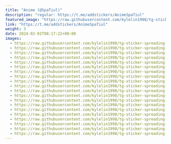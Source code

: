 ```yaml
---
title: "Anime (@SpaTiul)"
description: "regular: https://t.me/addstickers/AnimeSpaTiul"
featured_image: "https://raw.githubusercontent.com/kylelin1998/tg-sticker-spreading-worldwide-images/main/img/6fbcf9a6-ea44-466f-a518-395881ac075f.jpg"
link: "https://t.me/addstickers/AnimeSpaTiul"
weight: 3
date: 2024-02-01T08:17:22+08:00
images:
  - https://raw.githubusercontent.com/kylelin1998/tg-sticker-spreading-worldwide-images/main/img/6fbcf9a6-ea44-466f-a518-395881ac075f.jpg
  - https://raw.githubusercontent.com/kylelin1998/tg-sticker-spreading-worldwide-images/main/img/82ee197f-2081-4ad0-9e3c-75a1554ff57b.jpg
  - https://raw.githubusercontent.com/kylelin1998/tg-sticker-spreading-worldwide-images/main/img/ff9179ff-18d4-45aa-af8d-56b799c5a637.jpg
  - https://raw.githubusercontent.com/kylelin1998/tg-sticker-spreading-worldwide-images/main/img/1526eb40-292d-4e70-b97d-d9eea33c09c8.jpg
  - https://raw.githubusercontent.com/kylelin1998/tg-sticker-spreading-worldwide-images/main/img/d52d0246-1b09-491a-88d6-26dbdc9fbf2a.jpg
  - https://raw.githubusercontent.com/kylelin1998/tg-sticker-spreading-worldwide-images/main/img/4a6afdd1-7112-4e33-a96c-3f23f289caac.jpg
  - https://raw.githubusercontent.com/kylelin1998/tg-sticker-spreading-worldwide-images/main/img/f1026e73-cf0b-49e1-8f4f-8bd1592ed083.jpg
  - https://raw.githubusercontent.com/kylelin1998/tg-sticker-spreading-worldwide-images/main/img/77850410-e299-45b4-a670-83f6d65965d8.jpg
  - https://raw.githubusercontent.com/kylelin1998/tg-sticker-spreading-worldwide-images/main/img/1619003f-8f04-4e34-aae4-a17d08f1fa16.jpg
  - https://raw.githubusercontent.com/kylelin1998/tg-sticker-spreading-worldwide-images/main/img/cbbeaaa7-7bee-4a95-b237-ee86e846d68c.jpg
  - https://raw.githubusercontent.com/kylelin1998/tg-sticker-spreading-worldwide-images/main/img/c89865ae-8ee6-40bd-97ab-485638f79787.jpg
  - https://raw.githubusercontent.com/kylelin1998/tg-sticker-spreading-worldwide-images/main/img/01e7bd17-02e8-4da9-a4ae-69f1d0ee13ba.jpg
  - https://raw.githubusercontent.com/kylelin1998/tg-sticker-spreading-worldwide-images/main/img/4ce0cf10-397a-4236-9d71-13b822db84fd.jpg
  - https://raw.githubusercontent.com/kylelin1998/tg-sticker-spreading-worldwide-images/main/img/fe527a1c-c15b-456d-b107-57fe47c5c90d.jpg
  - https://raw.githubusercontent.com/kylelin1998/tg-sticker-spreading-worldwide-images/main/img/9ef40038-8813-41e6-9c69-af4ecb868db1.jpg
  - https://raw.githubusercontent.com/kylelin1998/tg-sticker-spreading-worldwide-images/main/img/0da07565-d031-4e11-8a79-cbf1daa3dfb9.jpg
  - https://raw.githubusercontent.com/kylelin1998/tg-sticker-spreading-worldwide-images/main/img/c0f74b6a-3c53-4b17-95bb-4250bede7797.jpg
  - https://raw.githubusercontent.com/kylelin1998/tg-sticker-spreading-worldwide-images/main/img/ab1c4c6c-bd7a-4156-bd47-7ef8afc9a514.jpg
  - https://raw.githubusercontent.com/kylelin1998/tg-sticker-spreading-worldwide-images/main/img/5f254c0d-ece6-4633-beaf-34bb3845db11.jpg
  - https://raw.githubusercontent.com/kylelin1998/tg-sticker-spreading-worldwide-images/main/img/f0e2a788-482c-44b1-b2db-5ed2a7fb8c18.jpg
---
```

